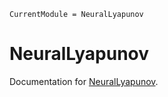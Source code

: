 ```@meta
CurrentModule = NeuralLyapunov
```

# NeuralLyapunov

Documentation for [NeuralLyapunov](https://github.com/SciML/NeuralLyapunov.jl).

```@contents
```

```@index
```
